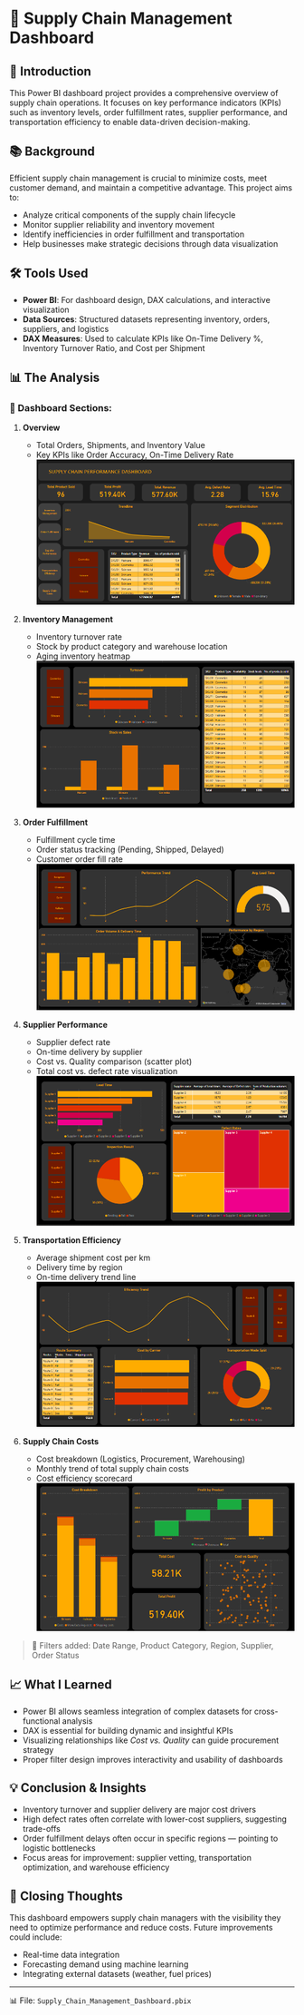 # 🚚 Supply Chain Management Dashboard

## 📌 Introduction
This Power BI dashboard project provides a comprehensive overview of supply chain operations. It focuses on key performance indicators (KPIs) such as inventory levels, order fulfillment rates, supplier performance, and transportation efficiency to enable data-driven decision-making.

## 📚 Background
Efficient supply chain management is crucial to minimize costs, meet customer demand, and maintain a competitive advantage. This project aims to:
- Analyze critical components of the supply chain lifecycle
- Monitor supplier reliability and inventory movement
- Identify inefficiencies in order fulfillment and transportation
- Help businesses make strategic decisions through data visualization

## 🛠️ Tools Used
- **Power BI**: For dashboard design, DAX calculations, and interactive visualization
- **Data Sources**: Structured datasets representing inventory, orders, suppliers, and logistics
- **DAX Measures**: Used to calculate KPIs like On-Time Delivery %, Inventory Turnover Ratio, and Cost per Shipment

## 📊 The Analysis

### 🔹 Dashboard Sections:
1. **Overview**
   - Total Orders, Shipments, and Inventory Value  
   - Key KPIs like Order Accuracy, On-Time Delivery Rate
![Overview](Assets/Overview.png)

3. **Inventory Management**  
   - Inventory turnover rate  
   - Stock by product category and warehouse location  
   - Aging inventory heatmap  
![Inventory_Management](Assets/Inventory_Management.png)

4. **Order Fulfillment**  
   - Fulfillment cycle time  
   - Order status tracking (Pending, Shipped, Delayed)  
   - Customer order fill rate  
![Order_Fulfillment](Assets/Order_Fulfillment.png)

5. **Supplier Performance**  
   - Supplier defect rate  
   - On-time delivery by supplier  
   - Cost vs. Quality comparison (scatter plot)  
   - Total cost vs. defect rate visualization
![Supplier_Performance](Assets/Supplier_Performance.png)

6. **Transportation Efficiency**  
   - Average shipment cost per km  
   - Delivery time by region  
   - On-time delivery trend line  
![Transportation_Efficiency](Assets/Transportation_Efficiency.png)

7. **Supply Chain Costs**  
   - Cost breakdown (Logistics, Procurement, Warehousing)  
   - Monthly trend of total supply chain costs  
   - Cost efficiency scorecard
![SupplyChain_Costs](Assets/SupplyChain_Costs.png)

> 📌 Filters added: Date Range, Product Category, Region, Supplier, Order Status

## 📈 What I Learned
- Power BI allows seamless integration of complex datasets for cross-functional analysis  
- DAX is essential for building dynamic and insightful KPIs  
- Visualizing relationships like *Cost vs. Quality* can guide procurement strategy  
- Proper filter design improves interactivity and usability of dashboards

## 💡 Conclusion & Insights
- Inventory turnover and supplier delivery are major cost drivers  
- High defect rates often correlate with lower-cost suppliers, suggesting trade-offs  
- Order fulfillment delays often occur in specific regions — pointing to logistic bottlenecks  
- Focus areas for improvement: supplier vetting, transportation optimization, and warehouse efficiency

## 🙌 Closing Thoughts
This dashboard empowers supply chain managers with the visibility they need to optimize performance and reduce costs. Future improvements could include:
- Real-time data integration  
- Forecasting demand using machine learning  
- Integrating external datasets (weather, fuel prices)

---

📊 File: `Supply_Chain_Management_Dashboard.pbix`  

